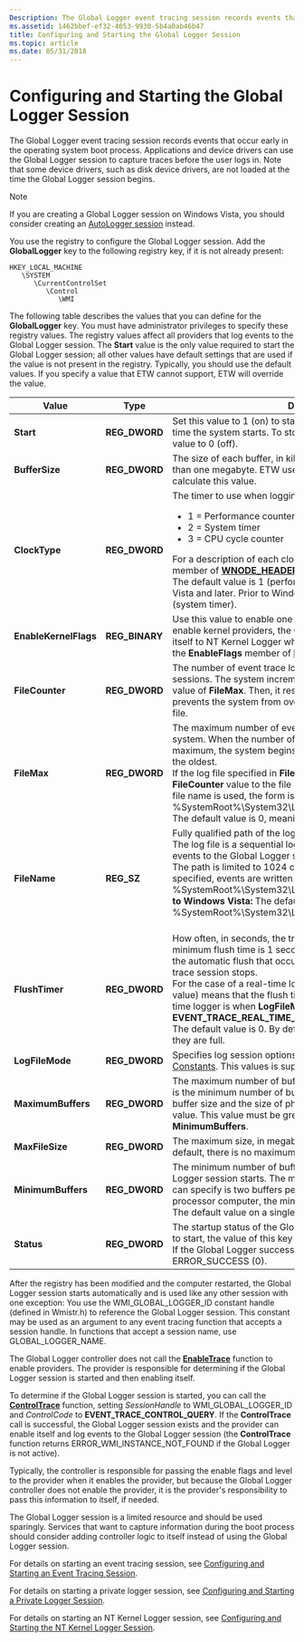 ```yaml
---
Description: The Global Logger event tracing session records events that occur early in the operating system boot process.
ms.assetid: 1462bbef-ef32-4053-9930-5b4a0ab46b47
title: Configuring and Starting the Global Logger Session
ms.topic: article
ms.date: 05/31/2018
---
```


# Configuring and Starting the Global Logger Session

The Global Logger event tracing session records events that occur early in the operating system boot process. Applications and device drivers can use the Global Logger session to capture traces before the user logs in. Note that some device drivers, such as disk device drivers, are not loaded at the time the Global Logger session begins.

> [!Note]  
> If you are creating a Global Logger session on Windows Vista, you should consider creating an [AutoLogger session](configuring-and-starting-an-autologger-session.md) instead.

 

You use the registry to configure the Global Logger session. Add the **GlobalLogger** key to the following registry key, if it is not already present:

```
HKEY_LOCAL_MACHINE
   \SYSTEM
      \CurrentControlSet
         \Control
            \WMI
```

The following table describes the values that you can define for the **GlobalLogger** key. You must have administrator privileges to specify these registry values. The registry values affect all providers that log events to the Global Logger session. The **Start** value is the only value required to start the Global Logger session; all other values have default settings that are used if the value is not present in the registry. Typically, you should use the default values. If you specify a value that ETW cannot support, ETW will override the value.



<table>
<colgroup>
<col style="width: 33%" />
<col style="width: 33%" />
<col style="width: 33%" />
</colgroup>
<thead>
<tr class="header">
<th>Value</th>
<th>Type</th>
<th>Description</th>
</tr>
</thead>
<tbody>
<tr class="odd">
<td><strong>Start</strong></td>
<td><strong>REG_DWORD</strong></td>
<td>Set this value to 1 (on) to start the Global Logger session the next time the system starts. To stop the session from starting, set this value to 0 (off). <br/></td>
</tr>
<tr class="even">
<td><strong>BufferSize</strong></td>
<td><strong>REG_DWORD</strong></td>
<td>The size of each buffer, in kilobytes. This value should be less than one megabyte. ETW uses the size of physical memory to calculate this value. <br/></td>
</tr>
<tr class="odd">
<td><strong>ClockType</strong></td>
<td><strong>REG_DWORD</strong></td>
<td>The timer to use when logging the time stamp for each event.
<ul>
<li>1 = Performance counter value (high resolution)</li>
<li>2 = System timer</li>
<li>3 = CPU cycle counter</li>
</ul>
For a description of each clock type, see the <strong>ClientContext</strong> member of <a href="wnode-header.md"><strong>WNODE_HEADER</strong></a>.<br/> The default value is 1 (performance counter value) on Windows Vista and later. Prior to Windows Vista, the default value is 2 (system timer).<br/></td>
</tr>
<tr class="even">
<td><strong>EnableKernelFlags</strong></td>
<td><strong>REG_BINARY</strong></td>
<td>Use this value to enable one or more kernel providers. If you enable kernel providers, the Global Logger session will rename itself to NT Kernel Logger when it starts. For possible values, see the <strong>EnableFlags</strong> member of <a href="event-trace-properties.md"><strong>EVENT_TRACE_PROPERTIES</strong></a>.<br/></td>
</tr>
<tr class="odd">
<td><strong>FileCounter</strong></td>
<td><strong>REG_DWORD</strong></td>
<td>The number of event trace log files generated by Global Logger sessions. The system increments this value until it reaches the value of <strong>FileMax</strong>. Then, it resets the value to 0. This counter prevents the system from overwriting a Global Logger trace log file. <br/></td>
</tr>
<tr class="even">
<td><strong>FileMax</strong></td>
<td><strong>REG_DWORD</strong></td>
<td>The maximum number of event trace log files permitted on the system. When the number of trace logs reaches the specified maximum, the system begins to overwrite the logs, beginning with the oldest. <br/> If the log file specified in <strong>FileName</strong> exists, ETW appends the <strong>FileCounter</strong> value to the file name. For example, if the default log file name is used, the form is %SystemRoot%\System32\LogFiles\WMI\GlobalLogger.etl.NNNN. <br/> The default value is 0, meaning that there is no maximum. <br/></td>
</tr>
<tr class="odd">
<td><strong>FileName</strong></td>
<td><strong>REG_SZ</strong></td>
<td>Fully qualified path of the log file. The path to this file must exist. The log file is a sequential log file. Note that all providers writing events to the Global Logger session write events to this log file. The path is limited to 1024 characters.If <strong>FileName</strong> is not specified, events are written to %SystemRoot%\System32\LogFiles\WMI\GlobalLogger.etl. <strong>Prior to Windows Vista:</strong> The default file is %SystemRoot%\System32\LogFiles\WMI\Trace.log.<br/> <br/></td>
</tr>
<tr class="even">
<td><strong>FlushTimer</strong></td>
<td><strong>REG_DWORD</strong></td>
<td>How often, in seconds, the trace buffers are forcibly flushed. The minimum flush time is 1 second. This forced flush is in addition to the automatic flush that occurs when a buffer is full and when the trace session stops. <br/> For the case of a real-time logger, a value of zero (the default value) means that the flush time will be set to 1 second. A real-time logger is when <strong>LogFileMode</strong> is set to <strong>EVENT_TRACE_REAL_TIME_MODE</strong>.<br/> The default value is 0. By default, buffers are flushed only when they are full. <br/></td>
</tr>
<tr class="odd">
<td><strong>LogFileMode</strong></td>
<td><strong>REG_DWORD</strong></td>
<td>Specifies log session options. For values, see <a href="logging-mode-constants.md">Logging Mode Constants</a>. This values is supported on Windows Vista and later. <br/></td>
</tr>
<tr class="even">
<td><strong>MaximumBuffers</strong></td>
<td><strong>REG_DWORD</strong></td>
<td>The maximum number of buffers to allocate. Typically, this value is the minimum number of buffers plus twenty. ETW uses the buffer size and the size of physical memory to calculate this value. This value must be greater than or equal to the value for <strong>MinimumBuffers</strong>.<br/></td>
</tr>
<tr class="odd">
<td><strong>MaxFileSize</strong></td>
<td><strong>REG_DWORD</strong></td>
<td>The maximum size, in megabytes, of the event trace log file. By default, there is no maximum file size.<br/></td>
</tr>
<tr class="even">
<td><strong>MinimumBuffers</strong></td>
<td><strong>REG_DWORD</strong></td>
<td>The minimum number of buffers to allocate when the Global Logger session starts. The minimum number of buffers that you can specify is two buffers per processor. For example, on a single processor computer, the minimum number of buffers is two. <br/> The default value on a single-processor system is 0x3.<br/></td>
</tr>
<tr class="odd">
<td><strong>Status</strong></td>
<td><strong>REG_DWORD</strong></td>
<td>The startup status of the Global Logger. If the Global Logger failed to start, the value of this key is the appropriate Win32 error code. If the Global Logger successfully started, the value of this key is ERROR_SUCCESS (0).<br/></td>
</tr>
</tbody>
</table>



 

After the registry has been modified and the computer restarted, the Global Logger session starts automatically and is used like any other session with one exception: You use the WMI\_GLOBAL\_LOGGER\_ID constant handle (defined in Wmistr.h) to reference the Global Logger session. This constant may be used as an argument to any event tracing function that accepts a session handle. In functions that accept a session name, use GLOBAL\_LOGGER\_NAME.

The Global Logger controller does not call the [**EnableTrace**](enabletrace.md) function to enable providers. The provider is responsible for determining if the Global Logger session is started and then enabling itself.

To determine if the Global Logger session is started, you can call the [**ControlTrace**](controltrace.md) function, setting *SessionHandle* to WMI\_GLOBAL\_LOGGER\_ID and *ControlCode* to **EVENT\_TRACE\_CONTROL\_QUERY**. If the **ControlTrace** call is successful, the Global Logger session exists and the provider can enable itself and log events to the Global Logger session (the **ControlTrace** function returns ERROR\_WMI\_INSTANCE\_NOT\_FOUND if the Global Logger is not active).

Typically, the controller is responsible for passing the enable flags and level to the provider when it enables the provider, but because the Global Logger controller does not enable the provider, it is the provider's responsibility to pass this information to itself, if needed.

The Global Logger session is a limited resource and should be used sparingly. Services that want to capture information during the boot process should consider adding controller logic to itself instead of using the Global Logger session.

For details on starting an event tracing session, see [Configuring and Starting an Event Tracing Session](configuring-and-starting-an-event-tracing-session.md).

For details on starting a private logger session, see [Configuring and Starting a Private Logger Session](configuring-and-starting-a-private-logger-session.md).

For details on starting an NT Kernel Logger session, see [Configuring and Starting the NT Kernel Logger Session](configuring-and-starting-the-nt-kernel-logger-session.md).

 

 




